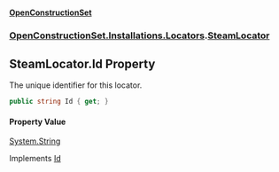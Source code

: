 #### [OpenConstructionSet](index.md 'index')
### [OpenConstructionSet.Installations.Locators](index.md#OpenConstructionSet_Installations_Locators 'OpenConstructionSet.Installations.Locators').[SteamLocator](RjmwOmImzPYjY7Ad33GQcw.md 'OpenConstructionSet.Installations.Locators.SteamLocator')
## SteamLocator.Id Property
The unique identifier for this locator.  
```csharp
public string Id { get; }
```
#### Property Value
[System.String](https://docs.microsoft.com/en-us/dotnet/api/System.String 'System.String')

Implements [Id](_YVvGlcmcgpurRlI1MEAOA.md 'OpenConstructionSet.Installations.Locators.IInstallationLocator.Id')  
